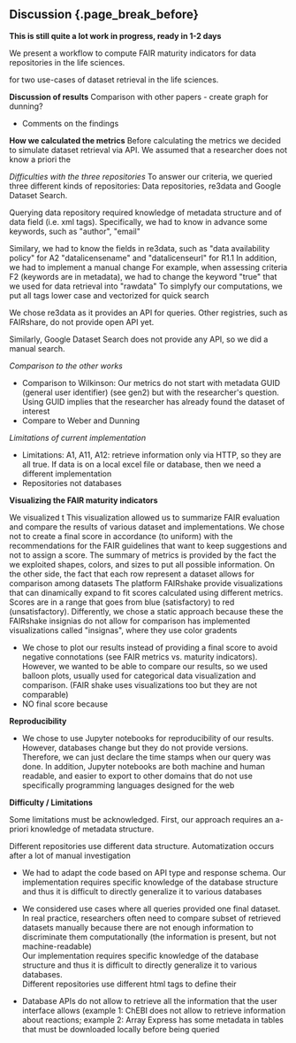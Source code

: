 ## Discussion {.page_break_before}

**This is still quite a lot work in progress, ready in 1-2 days**


We present a workflow to compute FAIR maturity indicators for data repositories in the life sciences.

for two use-cases of dataset retrieval in the life sciences.

**Discussion of results**
Comparison with other papers - create graph for dunning?
- Comments on the findings  

**How we calculated the metrics**
Before calculating the metrics we decided to simulate dataset retrieval via API. We assumed that a researcher does not know a priori the


*Difficulties with the three repositories*
To answer our criteria, we queried three different kinds of repositories: Data repositories, re3data and Google Dataset Search.

Querying data repository required knowledge of metadata structure and of data field (i.e. xml tags).
Specifically, we had to know in advance some keywords, such as "author", "email"

Similary, we had to know the fields in re3data, such as "data availability policy" for A2 "datalicensename" and "datalicenseurl" for R1.1
In addition, we had to implement a manual change
For example, when assessing criteria F2 (keywords are in metadata), we had to change the keyword "true" that we used for data retrieval into "rawdata"
To simplyfy our computations, we put all tags lower case and vectorized for quick search

We chose re3data as it provides an API for queries. Other registries, such as FAIRshare, do not provide open API yet.

Similarly, Google Dataset Search does not provide any API, so we did a manual search.



*Comparison to the other works*

- Comparison to Wilkinson: Our metrics do not start with metadata GUID (general user identifier) (see gen2) but with the researcher's question. Using GUID implies that the researcher has already found the dataset of interest  
- Compare to  Weber and Dunning  


*Limitations of current implementation*
- Limitations: A1, A11, A12: retrieve information only via HTTP, so they are all true. If data is on a local excel file or database, then we need a different implementation
- Repositories not databases




**Visualizing the FAIR maturity indicators**

We visualized t
This visualization allowed us to summarize FAIR evaluation and compare the results of various dataset and implementations.
We chose not to create a final score in accordance (to uniform) with the recommendations for the FAIR guidelines that want to keep suggestions and not to assign a score.
The summary of metrics is provided by the fact the we exploited shapes, colors, and sizes to put all possible information.
On the other side, the fact that each row represent a dataset allows for comparison among datasets
The platform FAIRshake provide visualizations that can dinamically expand to fit scores calculated using different metrics.
Scores are in a range that goes from blue (satisfactory) to red (unsatisfactory).
Differently, we chose a static approach because these the FAIRshake insignias do not allow for comparison
has implemented visualizations called "insignas", where they use color gradents

- We chose to plot our results instead of providing a final score to avoid negative connotations (see FAIR metrics vs. maturity indicators).
  However, we wanted to be able to compare our results, so we used balloon plots, usually used for categorical data visualization and comparison. (FAIR shake uses visualizations too but they are not comparable)  
- NO final score because

**Reproducibility**
- We chose to use Jupyter notebooks for reproducibility of our results. However, databases change but they do not provide versions. Therefore, we can just declare the time stamps when our query was done. In addition, Jupyter notebooks are both machine and human readable, and easier to export to other domains that do not use specifically programming languages designed for the web  

**Difficulty / Limitations**

Some limitations must be acknowledged.
First, our approach requires an a-priori knowledge of metadata structure.

Different repositories use different data structure.
Automatization occurs after a lot of manual investigation

- We had to adapt the code based on  API type and response schema.
  Our implementation requires specific knowledge of the database structure and thus it is difficult to directly generalize it to various databases  
- We considered use cases where all queries provided one final dataset. In real practice, researchers often need to compare subset of retrieved datasets manually because there are not enough information to discriminate them computationally (the information is present, but not machine-readable)  
Our implementation requires specific knowledge of the database structure and thus it is difficult to directly generalize it to various databases.  
Different repositories use different html tags to define their
- Database APIs do not allow to retrieve all the information that the user interface allows (example 1: ChEBI does not allow to retrieve information about reactions; example 2: Array Express has some metadata in tables that must be downloaded locally before being queried  


  <!--
  The interpretation of the FAIR principles was not always trivial. Given that they are vague by definition, we had to take decision. We based our decisions on the principles themselves,
  the interpretation by the authors of the metrics and two previous studies that computed FAIR maturity indicators on a large
  -->
